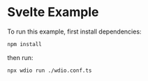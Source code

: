 # Svelte Example

To run this example, first install dependencies:

```sh { name=install-svelte }
npm install
```

then run:

```sh { name=test }
npx wdio run ./wdio.conf.ts
```